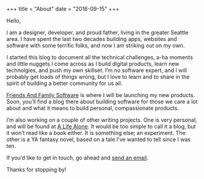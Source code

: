 +++
title = "About"
date = "2016-09-15"
+++

Hello,

I am a designer, developer, and proud father, living in the greater Seattle area. I have spent the last two decades building apps, websites and software with some terrific folks, and now I am striking out on my own.

I started this blog to document all the technical challenges, a-ha moments and little nuggets I come across as I build digital products, learn new technolgies, and push my own skillset. I’m no software expert, and I will probably get loads of things wrong, but I love to learn and to share in the spirit of building a better community for us all.

[Friends And Family Software](https://friendsandfamilysoftware.com) is where I will be launching my new products. Soon, you’ll find a blog there about building software for those we care a lot about and what it means to build personal, compassionate products.

I’m also working on a couple of other writing projects. One is very personal, and will be found at [A Life Alone](https://alifealone.com). It would be too simple to call it a blog, but it won’t read like a book either. It is something else; an experiment. The other is a YA fantasy novel, based on a tale I’ve wanted to tell since I was ten.

If you’d like to get in touch, go ahead and [send an email](mailto:ben@benjaminlistwon.com).

Thanks for stopping by!